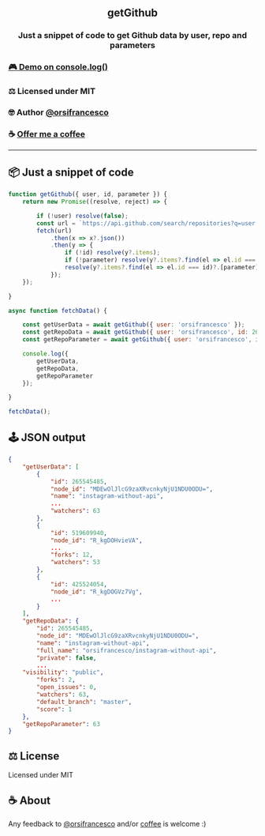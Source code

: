 
<h2 align="center">getGithub</h2>
<h3 align="center">Just a snippet of code to get Github data by user, repo and parameters</h3>

### [🎮 Demo on console.log()](https://orsifrancesco.github.io/getGithub)
### ⚖️ Licensed under MIT
### 🤓 Author [@orsifrancesco](https://twitter.com/orsifrancesco)
### ☕ [Offer me a coffee](https://www.paypal.com/donate/?business=5EL4L2LDYVH96)
<!--### ☕ [Offer me a coffee](https://paypal.me/orsifrancesco)-->

<hr/>

## 📦 Just a snippet of code

```js
function getGithub({ user, id, parameter }) {
	return new Promise((resolve, reject) => {

		if (!user) resolve(false);
		const url = `https://api.github.com/search/repositories?q=user:${user}`;
		fetch(url)
			.then(x => x?.json())
			.then(y => {
				if (!id) resolve(y?.items);
				if (!parameter) resolve(y?.items?.find(el => el.id === id));
				resolve(y?.items?.find(el => el.id === id)?.[parameter]);
			});
	});

}

async function fetchData() {

	const getUserData = await getGithub({ user: 'orsifrancesco' });
	const getRepoData = await getGithub({ user: 'orsifrancesco', id: 265545485 });
	const getRepoParameter = await getGithub({ user: 'orsifrancesco', id: 265545485, parameter: 'watchers' });

	console.log({
		getUserData,
		getRepoData,
		getRepoParameter
	});

}

fetchData();
```

## 🕹️ JSON output

```json
{
    "getUserData": [
        {
            "id": 265545485,
            "node_id": "MDEwOlJlcG9zaXRvcnkyNjU1NDU0ODU=",
            "name": "instagram-without-api",
		    ...
            "watchers": 63
        },
        {
            "id": 519609940,
            "node_id": "R_kgDOHvieVA",
		    ...
            "forks": 12,
            "watchers": 53
        },
        {
            "id": 425524054,
            "node_id": "R_kgDOGVz7Vg",
            ...
        }
    ],
    "getRepoData": {
        "id": 265545485,
        "node_id": "MDEwOlJlcG9zaXRvcnkyNjU1NDU0ODU=",
        "name": "instagram-without-api",
        "full_name": "orsifrancesco/instagram-without-api",
        "private": false,
	    ...
    "visibility": "public",
        "forks": 2,
        "open_issues": 0,
        "watchers": 63,
        "default_branch": "master",
        "score": 1
    },
    "getRepoParameter": 63
}
```

## ⚖️ License

Licensed under MIT


## ☕ About

Any feedback to [@orsifrancesco](https://twitter.com/orsifrancesco) and/or [coffee](https://www.paypal.com/donate/?business=5EL4L2LDYVH96) is welcome :) 